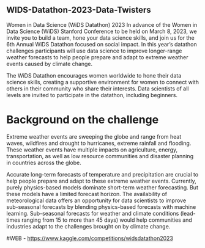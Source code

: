 ## WIDS-Datathon-2023-Data-Twisters
Women in Data Science (WiDS Datathon) 2023
In advance of the Women in Data Science (WiDS) Stanford Conference to be held on March 8, 2023, we invite you to build a team, hone your data science skills, and join us for the 6th Annual WiDS Datathon focused on social impact. In this year’s datathon challenges participants will use data science to improve longer-range weather forecasts to help people prepare and adapt to extreme weather events caused by climate change.

The WiDS Datathon encourages women worldwide to hone their data science skills, creating a supportive environment for women to connect with others in their community who share their interests. Data scientists of all levels are invited to participate in the datathon, including beginners.

# Background on the challenge
Extreme weather events are sweeping the globe and range from heat waves, wildfires and drought to hurricanes, extreme rainfall and flooding. These weather events have multiple impacts on agriculture, energy, transportation, as well as low resource communities and disaster planning in countries across the globe.

Accurate long-term forecasts of temperature and precipitation are crucial to help people prepare and adapt to these extreme weather events. Currently, purely physics-based models dominate short-term weather forecasting. But these models have a limited forecast horizon. The availability of meteorological data offers an opportunity for data scientists to improve sub-seasonal forecasts by blending physics-based forecasts with machine learning. Sub-seasonal forecasts for weather and climate conditions (lead-times ranging from 15 to more than 45 days) would help communities and industries adapt to the challenges brought on by climate change.

#WEB - https://www.kaggle.com/competitions/widsdatathon2023
